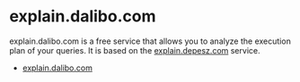 # explain.dalibo.com

explain.dalibo.com is a free service that allows you to analyze the execution plan of your queries. It is based on the [explain.depesz.com](explain.depesz.com) service.

- [explain.dalibo.com](https://explain.dalibo.com/)
